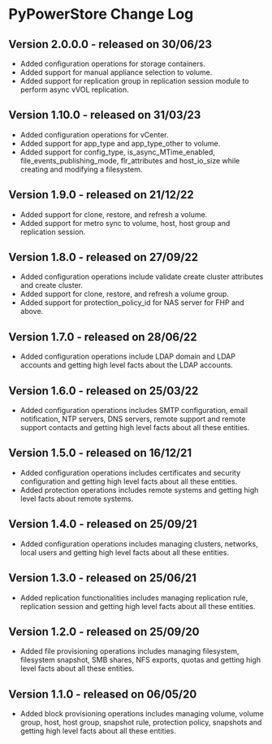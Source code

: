 # PyPowerStore Change Log

## Version 2.0.0.0 - released on 30/06/23
- Added configuration operations for storage containers.
- Added support for manual appliance selection to volume.
- Added support for replication group in replication session module to perform async vVOL replication.

## Version 1.10.0 - released on 31/03/23
- Added configuration operations for vCenter.
- Added support for app_type and app_type_other to volume.
- Added support for config_type, is_async_MTime_enabled,
  file_events_publishing_mode, flr_attributes and host_io_size
  while creating and modifying a filesystem.

## Version 1.9.0 - released on 21/12/22
- Added support for clone, restore, and refresh a volume.
- Added support for metro sync to volume, host, host group and replication session.

## Version 1.8.0 - released on 27/09/22
- Added configuration operations include validate create cluster attributes and create cluster.
- Added support for clone, restore, and refresh a volume group.
- Added support for protection_policy_id for NAS server for FHP and above.

## Version 1.7.0 - released on 28/06/22
- Added configuration operations include LDAP domain and LDAP accounts and getting high level facts about the LDAP accounts.

## Version 1.6.0 - released on 25/03/22
- Added configuration operations includes SMTP configuration, email notification, NTP servers, DNS servers, remote support and remote support contacts and getting high level facts about all these entities.

## Version 1.5.0 - released on 16/12/21
- Added configuration operations includes certificates and security configuration and getting high level facts about all these entities.
- Added protection operations includes remote systems and getting high level facts about remote systems.

## Version 1.4.0 - released on 25/09/21
- Added configuration operations includes managing clusters, networks, local users and getting high level facts about all these entities.

## Version 1.3.0 - released on 25/06/21
- Added replication functionalities includes managing replication rule, replication session and getting high level facts about all these entities.

## Version 1.2.0 - released on 25/09/20
- Added file provisioning operations includes managing filesystem, filesystem snapshot, SMB shares, NFS exports, quotas and getting high level facts about all these entities.

## Version 1.1.0 - released on 06/05/20
- Added block provisioning operations includes managing volume, volume group, host, host group, snapshot rule, protection policy, snapshots and getting high level facts about all these entities.
